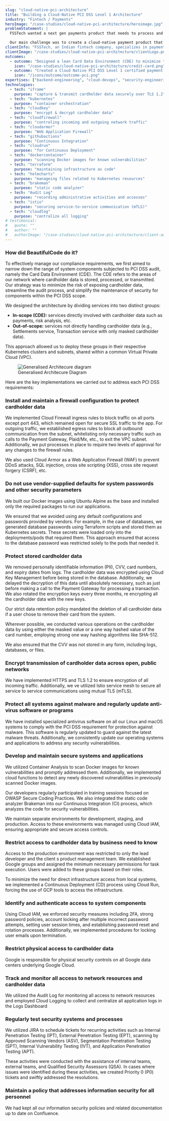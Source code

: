 ```yaml
---
slug: "cloud-native-pci-architecture"
title: "Building a Cloud-Native PCI DSS Level 1 Architecture"
industry: "Fintech / Payments"
heroImage: "/case-studies/cloud-native-pci-architecture/heroimage.jpg"
problemStatement: |
  FSSTech wanted a next gen payments product that needs to process and store cardholder data, including card numbers and expiry date. The product needed to be compliant with the Payment Card Industry (PCI) standards.

  Our main challenge was to create a cloud-native payment product that achieves the highest level of certification, which is PCI DSS Level 1.
clientInfo: "FSSTech, an Indian fintech company, specializes in payments solutions, including ATM services and digital banking, with an estimated revenue of $200 million."
clientImage: "/case-studies/cloud-native-pci-architecture/clientLogo.png"
outcomes:
  - outcome: "Designed a lean Card Data Environment (CDE) to minimize the security perimeter."
    icon: "/case-studies/cloud-native-pci-architecture/credit-card.png"
  - outcome: "Created a Cloud Native PCI DSS Level 1 certified payment solution."
    icon: "/icons/outcome/outcome-pci.png"
expertises: ["backend-engineering", "cloud-devops", "security-engineering"]
technologies:
  - tech: "iframe"
    purpose: "capture & transmit cardholder data securely over TLS 1.2"
  - tech: "kubernetes"
    purpose: "container orchestration"
  - tech: "cloudkey"
    purpose: "encrypt & decrypt cardholder data"
  - tech: "cloudfirewall"
    purpose: "controling incoming and outgoing network traffic"
  - tech: "cloudarmor"
    purpose: "Web Application Firewall"
  - tech: "githubactions"
    purpose: "Continuous Integration"
  - tech: "cloudrun"
    purpose: "for Continuous Deployment"
  - tech: "dockercontainer"
    purpose: "scanning Docker images for known vulnerabilities"
  - tech: "terraform"
    purpose: "maintaining infrastructure as code"
  - tech: "helmcharts"
    purpose: "manageing files related to Kubernetes resources"
  - tech: "brakeman"
    purpose: "static code analyzer"
  - tech: "Audit Log"
    purpose: "recording administrative activities and accesses"
  - tech: "istio"
    purpose: "securing service-to-service communication (mTLS)"
  - tech: "cloudlog"
    purpose: "centralize all logging"
# testimonial:
#   quote: ""
#   author: ""
#   authorImage: "/case-studies/cloud-native-pci-architecture/client-author.jpg"
---
```


### How did BeautifulCode do it?

To effectively manage our compliance requirements, we first aimed to narrow down the range of system components subjected to PCI DSS audit, namely the Card Data Environment (CDE). The CDE refers to the areas of our network where cardholder data is stored, processed, or transmitted. Our strategy was to minimize the risk of exposing cardholder data, streamline the audit process, and simplify the maintenance of security for components within the PCI DSS scope.

We designed the architecture by dividing services into two distinct groups:

- **In-scope (CDE):** services directly involved with cardholder data such as payments, risk analysis, etc.
- **Out-of-scope:** services not directly handling cardholder data (e.g., Settlements service, Transaction service with only masked cardholder data).

This approach allowed us to deploy these groups in their respective Kubernetes clusters and subnets, shared within a common Virtual Private Cloud (VPC).

<figure>
  <img src="/case-studies/cloud-native-pci-architecture/generalized_architecture _diagram.png" alt="Generalised Architecure diagram" />
  <figcaption>
    Generalised Architecure Diagram
  </figcaption>
</figure>

Here are the key implementations we carried out to address each PCI DSS requirements:

### Install and maintain a firewall configuration to protect cardholder data

We implemented Cloud Firewall ingress rules to block traffic on all ports except
port 443, which remained open for secure SSL traffic to the app. For outgoing
traffic, we established egress rules to block all outbound communication from the
subnet, whitelisting only necessary traffic such as calls to the Payment Gateway,
Plaid/Mx, etc., to exit the VPC subnet. Additionally, we put processes in place to
require two levels of approval for any changes to the firewall rules.

We also used Cloud Armor as a Web Application Firewall (WAF) to prevent DDoS
attacks, SQL injection, cross site scripting (XSS), cross site request forgery (CSRF),
etc.

### Do not use vendor-supplied defaults for system passwords and other security parameters

We built our Docker images using Ubuntu Alpine as the base and installed only the
required packages to run our applications.

We ensured that we avoided using any default configurations and passwords
provided by vendors. For example, in the case of databases, we generated
database passwords using Terraform scripts and stored them as Kubernetes
secrets. These secrets were loaded only into the deployments/pods that required
them. This approach ensured that access to the database password was restricted
solely to the pods that needed it.

### Protect stored cardholder data

We removed personally identifiable information (PII), CVV, card numbers, and
expiry dates from logs. The cardholder data was encrypted using Cloud Key
Management before being stored in the database. Additionally, we delayed the
decryption of this data until absolutely necessary, such as just before making a call
to the Payment Gateway for processing a transaction. We also rotated the
encryption keys every three months, re encrypting all the cardholder data with the
new keys.

Our strict data retention policy mandated the deletion of all cardholder data if a
user chose to remove their card from the system.

Wherever possible, we conducted various operations on the cardholder data by
using either the masked value or a one way hashed value of the card number,
employing strong one way hashing algorithms like SHA-512.

We also ensured that the CVV was not stored in any form, including logs,
databases, or files.

### Encrypt transmission of cardholder data across open, public networks

We have implemented HTTPS and TLS 1.2 to ensure encryption of all incoming
traffic. Additionally, we ve utilized Istio service mesh to secure all service to service
communications using mutual TLS (mTLS).

### Protect all systems against malware and regularly update anti-virus software or programs

We have installed specialized antivirus software on all our Linux and macOS
systems to comply with the PCI DSS requirement for protection against malware.
This software is regularly updated to guard against the latest malware threats.
Additionally, we consistently update our operating systems and applications to
address any security vulnerabilities.

### Develop and maintain secure systems and applications

We utilized Container Analysis to scan Docker images for known vulnerabilities and
promptly addressed them. Additionally, we implemented cloud functions to detect
any newly discovered vulnerabilities in previously scanned Docker images.

Our developers regularly participated in training sessions focused on OWASP
Secure Coding Practices. We also integrated the static code analyzer Brakeman into
our Continuous Integration (CI) process, which analyzes the code for security
vulnerabilities.

We maintain separate environments for development, staging, and production.
Access to these environments was managed using Cloud IAM, ensuring
appropriate and secure access controls.

### Restrict access to cardholder data by business need to know

Access to the production environment was restricted to only the lead developer
and the client s product management team. We established Google groups and
assigned the minimum necessary permissions for task execution. Users were
added to these groups based on their roles.

To minimize the need for direct infrastructure access from local systems, we
implemented a Continuous Deployment (CD) process using Cloud Run, forcing the
use of GCP tools to access the infrastructure.

### Identify and authenticate access to system components

Using Cloud IAM, we enforced security measures including 2FA, strong password
policies, account locking after multiple incorrect password attempts, setting user
session times, and establishing password reset and rotation processes.
Additionally, we implemented procedures for locking user emails upon
termination.

### Restrict physical access to cardholder data

Google is responsible for physical security controls on all Google data centers
underlying Google Cloud.

### Track and monitor all access to network resources and cardholder data

We utilized the Audit Log for monitoring all access to network resources and
employed Cloud Logging to collect and centralize all application logs in the Logs
Dashboard

### Regularly test security systems and processes

We utilized JIRA to schedule tickets for recurring activities such as Internal
Penetration Testing (IPT), External Penetration Testing (EPT), scanning by Approved
Scanning Vendors (ASV), Segmentation Penetration Testing (SPT), Internal
Vulnerability Testing (IVT), and Application Penetration Testing (APT).

These activities were conducted with the assistance of internal teams, external
teams, and Qualified Security Assessors (QSA). In cases where issues were
identified during these activities, we created Priority 0 (P0) tickets and swiftly
addressed the resolutions.

### Maintain a policy that addresses information security for all personnel

We had kept all our information security policies and related documentation up to
date on Confluence.
